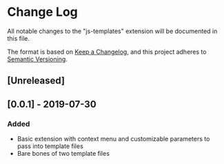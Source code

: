 # Change Log

All notable changes to the "js-templates" extension will be documented in this file.

The format is based on [Keep a Changelog](https://keepachangelog.com/en/1.0.0/),
and this project adheres to [Semantic Versioning](https://semver.org/spec/v2.0.0.html).

## [Unreleased]

## [0.0.1] - 2019-07-30

### Added

- Basic extension with context menu and customizable parameters to pass into template files
- Bare bones of two template files
